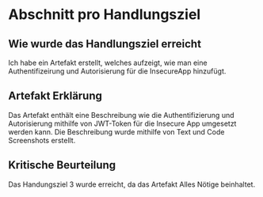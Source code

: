 # Abschnitt pro Handlungsziel
## Wie wurde das Handlungsziel erreicht
Ich habe ein Artefakt erstellt, welches aufzeigt, wie man eine Authentifizeirung und Autorisierung für die InsecureApp hinzufügt.
## Artefakt Erklärung
Das Artefakt enthält eine Beschreibung wie  die Authentifizierung und Autorisierung mithilfe von JWT-Token für die Insecure App umgesetzt werden kann. Die Beschreibung wurde mithilfe von Text und Code Screenshots erstellt.
## Kritische Beurteilung
Das Handungsziel 3 wurde erreicht, da das Artefakt Alles Nötige beinhaltet.
